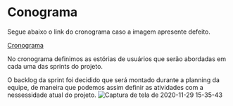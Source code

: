 # Conograma

Segue abaixo o link do cronograma caso a imagem apresente defeito.

[Cronograma](https://unbbr.sharepoint.com/:x:/s/XGHteam/EXM7WU0mNkJAli47lxbGg_QBIm0onchX7f2SLYid93EjEw?e=mYvsaw)


No cronograma definimos as estórias de usuários que serão abordadas em cada uma das sprints do projeto.

O backlog da sprint foi decidido que será montado durante a planning da equipe, de maneira que podemos assim definir as atividades com a nessessidade atual do projeto.
![Captura de tela de 2020-11-29 15-35-43](https://user-images.githubusercontent.com/50925505/100550444-b3346b80-3258-11eb-9052-91732ad69128.png)